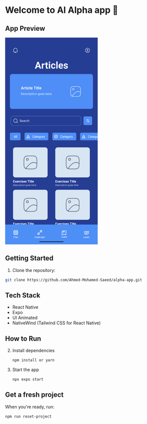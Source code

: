# Welcome to Al Alpha app 👋


## App Preview

<img src="https://raw.githubusercontent.com/Ahmed-Mohamed-Saeed/alpha-app/main/assets/images/alpha.png" alt="App Screenshot" width="300" />

## Getting Started

1. Clone the repository:

```bash
git clone https://github.com/Ahmed-Mohamed-Saeed/alpha-app.git
```

## Tech Stack

- React Native
- Expo
- UI Animated
- NativeWind (Tailwind CSS for React Native)

## How to Run

2. Install dependencies

   ```bash
   npm install or yarn
   ```

3. Start the app

   ```bash
   npx expo start
   ```

## Get a fresh project

When you're ready, run:

```bash
npm run reset-project
```